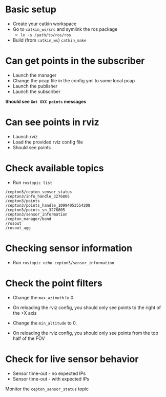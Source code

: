 
# Basic setup
* Create your catkin workspace 
* Go to `catkin_ws/src` and symlink the ros package
    * `ln -s /path/to/ros/ros`
* Build (from `catkin_ws`)
    `catkin_make`

# Can get points in the subscriber
* Launch the manager
* Change the pcap file in the config yml to some local pcap
* Launch the publisher
* Launch the subscriber

<strong>Should see `Got XXX points` messages</strong>


# Can see points in rviz
* Launch rviz
* Load the provided rviz config file
* Should see points

# Check available topics
* Run `rostopic list`

```
/cepton3/cepton_sensor_status
/cepton3/info_handle_3276805
/cepton3/points
/cepton3/points_handle_10994053554208
/cepton3/points_sn_3276805
/cepton3/sensor_information
/cepton_manager/bond
/rosout
/rosout_agg
```

# Checking sensor information
* Run `rostopic echo cepton3/sensor_information`


# Check the point filters
* Change the `max_azimuth` to 0. 
* On reloading the rviz config, you should only see points to the right of the +X axis

* Change the `min_altitude` to 0.
* On reloading the rviz config, you should only see points from the top half of the FOV

# Check for live sensor behavior
* Sensor time-out - no expected IPs
* Sensor time-out - with expected IPs

Monitor the `cepton_sensor_status` topic